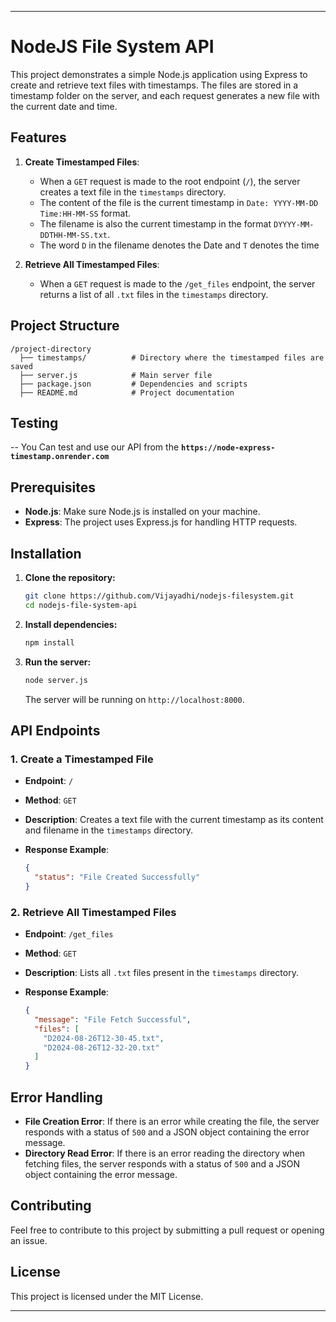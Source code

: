 
---

# NodeJS File System API

This project demonstrates a simple Node.js application using Express to create and retrieve text files with timestamps. The files are stored in a timestamp folder on the server, and each request generates a new file with the current date and time.

## Features

1. **Create Timestamped Files**:  
   - When a `GET` request is made to the root endpoint (`/`), the server creates a text file in the `timestamps` directory.
   - The content of the file is the current timestamp in `Date: YYYY-MM-DD Time:HH-MM-SS` format.
   - The filename is also the current timestamp in the format `DYYYY-MM-DDTHH-MM-SS.txt`.
   - The word `D` in the filename denotes the Date and `T` denotes the time

2. **Retrieve All Timestamped Files**:  
   - When a `GET` request is made to the `/get_files` endpoint, the server returns a list of all `.txt` files in the `timestamps` directory.

## Project Structure

```
/project-directory
  ├── timestamps/          # Directory where the timestamped files are saved
  ├── server.js            # Main server file
  ├── package.json         # Dependencies and scripts
  ├── README.md            # Project documentation
```

## Testing
-- You Can test and use  our API from the **```https://node-express-timestamp.onrender.com```**


## Prerequisites

- **Node.js**: Make sure Node.js is installed on your machine.
- **Express**: The project uses Express.js for handling HTTP requests.

## Installation

1. **Clone the repository:**

   ```bash
   git clone https://github.com/Vijayadhi/nodejs-filesystem.git
   cd nodejs-file-system-api
   ```

2. **Install dependencies:**

   ```bash
   npm install
   ```

3. **Run the server:**

   ```bash
   node server.js
   ```

   The server will be running on `http://localhost:8000`.

## API Endpoints

### 1. Create a Timestamped File

- **Endpoint**: `/`
- **Method**: `GET`
- **Description**: Creates a text file with the current timestamp as its content and filename in the `timestamps` directory.

- **Response Example**:
  ```json
  {
    "status": "File Created Successfully"
  }
  ```

### 2. Retrieve All Timestamped Files

- **Endpoint**: `/get_files`
- **Method**: `GET`
- **Description**: Lists all `.txt` files present in the `timestamps` directory.

- **Response Example**:
  ```json
  {
    "message": "File Fetch Successful",
    "files": [
      "D2024-08-26T12-30-45.txt",
      "D2024-08-26T12-32-20.txt"
    ]
  }
  ```

## Error Handling

- **File Creation Error**: If there is an error while creating the file, the server responds with a status of `500` and a JSON object containing the error message.
- **Directory Read Error**: If there is an error reading the directory when fetching files, the server responds with a status of `500` and a JSON object containing the error message.

## Contributing

Feel free to contribute to this project by submitting a pull request or opening an issue.

## License

This project is licensed under the MIT License.

---

